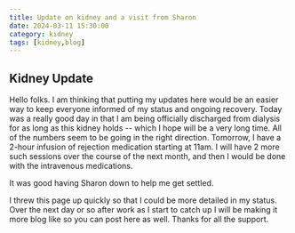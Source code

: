 ```yaml
---
title: Update on kidney and a visit from Sharon
date: 2024-03-11 15:30:00
category: kidney
tags: [kidney,blog]
---
```

## Kidney Update
Hello folks. I am thinking that putting my updates here would be an easier way to keep everyone informed of my status and ongoing recovery. Today was a really good day in that I am being officially discharged from dialysis for as long as this kidney holds -- which I hope will be a very long time. All of the numbers seem to be going in the right direction. Tomorrow, I have a 2-hour infusion of rejection medication starting at 11am. I will have 2 more such sessions over the course of the next month, and then I would be done with the intravenous medications.

It was good having Sharon down to help me get settled.

I threw this page up quickly so that I could be more detailed in my status. Over the next day or so after work as I start to catch up I will be making it more blog like so you can post here as well. Thanks for all the support.
